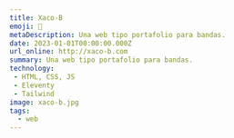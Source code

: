```yaml
---
title: Xaco-B
emoji: 💾
metaDescription: Una web tipo portafolio para bandas.
date: 2023-01-01T00:00:00.000Z
url_online: http://xaco-b.com
summary: Una web tipo portafolio para bandas.
technology:
 - HTML, CSS, JS
 - Eleventy
 - Tailwind
image: xaco-b.jpg
tags:
  - web
---
```

